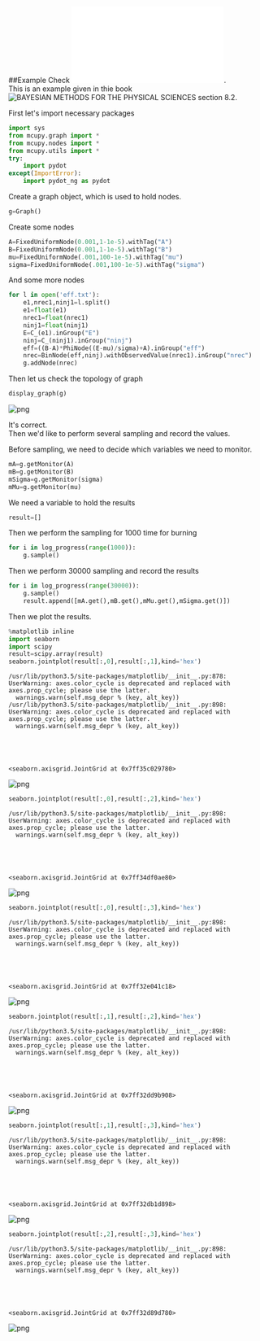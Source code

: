 
##Example
Check ![example/estimate_eff/estimate_eff1.py](example/estimate_eff/estimate_eff1.py).<br/>
This is an example given in thie book ![BAYESIAN METHODS FOR THE PHYSICAL SCIENCES](http://www.brera.mi.astro.it/~andreon/BayesianMethodsForThePhysicalSciences/) section 8.2.

First let's import necessary packages


```python
import sys
from mcupy.graph import *
from mcupy.nodes import *
from mcupy.utils import *
try:
    import pydot
except(ImportError):
    import pydot_ng as pydot
```

Create a graph object, which is used to hold nodes.


```python
g=Graph()
```

Create some nodes


```python
A=FixedUniformNode(0.001,1-1e-5).withTag("A")
B=FixedUniformNode(0.001,1-1e-5).withTag("B")
mu=FixedUniformNode(.001,100-1e-5).withTag("mu")
sigma=FixedUniformNode(.001,100-1e-5).withTag("sigma")
```

And some more nodes


```python
for l in open('eff.txt'):
    e1,nrec1,ninj1=l.split()
    e1=float(e1)
    nrec1=float(nrec1)
    ninj1=float(ninj1)
    E=C_(e1).inGroup("E")
    ninj=C_(ninj1).inGroup("ninj")
    eff=((B-A)*PhiNode((E-mu)/sigma)+A).inGroup("eff")
    nrec=BinNode(eff,ninj).withObservedValue(nrec1).inGroup("nrec")
    g.addNode(nrec)
```

Then let us check the topology of graph


```python
display_graph(g)
```


![png](output_9_0.png)


It's correct.<br/>
Then we'd like to perform several sampling and record the values.<br/>

Before sampling, we need to decide which variables we need to monitor.


```python
mA=g.getMonitor(A)
mB=g.getMonitor(B)
mSigma=g.getMonitor(sigma)
mMu=g.getMonitor(mu)
```

We need a variable to hold the results


```python
result=[]
```

Then we perform the sampling for 1000 time for burning


```python
for i in log_progress(range(1000)):
    g.sample()    
```

Then we perform 30000 sampling and record the results


```python
for i in log_progress(range(30000)):
    g.sample()
    result.append([mA.get(),mB.get(),mMu.get(),mSigma.get()])
```

Then we plot the results.


```python
%matplotlib inline
import seaborn
import scipy
result=scipy.array(result)
seaborn.jointplot(result[:,0],result[:,1],kind='hex')
```

    /usr/lib/python3.5/site-packages/matplotlib/__init__.py:878: UserWarning: axes.color_cycle is deprecated and replaced with axes.prop_cycle; please use the latter.
      warnings.warn(self.msg_depr % (key, alt_key))
    /usr/lib/python3.5/site-packages/matplotlib/__init__.py:898: UserWarning: axes.color_cycle is deprecated and replaced with axes.prop_cycle; please use the latter.
      warnings.warn(self.msg_depr % (key, alt_key))





    <seaborn.axisgrid.JointGrid at 0x7ff35c029780>




![png](output_19_2.png)



```python
seaborn.jointplot(result[:,0],result[:,2],kind='hex')
```

    /usr/lib/python3.5/site-packages/matplotlib/__init__.py:898: UserWarning: axes.color_cycle is deprecated and replaced with axes.prop_cycle; please use the latter.
      warnings.warn(self.msg_depr % (key, alt_key))





    <seaborn.axisgrid.JointGrid at 0x7ff34df0ae80>




![png](output_20_2.png)



```python
seaborn.jointplot(result[:,0],result[:,3],kind='hex')
```

    /usr/lib/python3.5/site-packages/matplotlib/__init__.py:898: UserWarning: axes.color_cycle is deprecated and replaced with axes.prop_cycle; please use the latter.
      warnings.warn(self.msg_depr % (key, alt_key))





    <seaborn.axisgrid.JointGrid at 0x7ff32e041c18>




![png](output_21_2.png)



```python
seaborn.jointplot(result[:,1],result[:,2],kind='hex')
```

    /usr/lib/python3.5/site-packages/matplotlib/__init__.py:898: UserWarning: axes.color_cycle is deprecated and replaced with axes.prop_cycle; please use the latter.
      warnings.warn(self.msg_depr % (key, alt_key))





    <seaborn.axisgrid.JointGrid at 0x7ff32dd9b908>




![png](output_22_2.png)



```python
seaborn.jointplot(result[:,1],result[:,3],kind='hex')
```

    /usr/lib/python3.5/site-packages/matplotlib/__init__.py:898: UserWarning: axes.color_cycle is deprecated and replaced with axes.prop_cycle; please use the latter.
      warnings.warn(self.msg_depr % (key, alt_key))





    <seaborn.axisgrid.JointGrid at 0x7ff32db1d898>




![png](output_23_2.png)



```python
seaborn.jointplot(result[:,2],result[:,3],kind='hex')
```

    /usr/lib/python3.5/site-packages/matplotlib/__init__.py:898: UserWarning: axes.color_cycle is deprecated and replaced with axes.prop_cycle; please use the latter.
      warnings.warn(self.msg_depr % (key, alt_key))





    <seaborn.axisgrid.JointGrid at 0x7ff32d89d780>




![png](output_24_2.png)



```python

```
